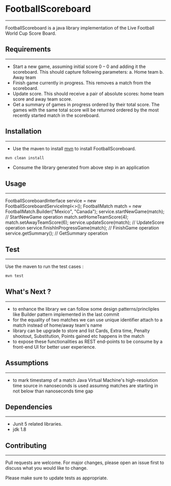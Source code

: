 # FootballScoreboard
--------------------

FootballScoreboard is a java library implementation of the Live Football World Cup Score Board.

## Requirements
---------------
* Start a new game, assuming initial score 0 – 0 and adding it the scoreboard. This should capture following parameters:
	a. Home team
	b. Away team
* Finish game currently in progress. This removes a match from the scoreboard.
* Update score. This should receive a pair of absolute scores: home team score and away team score.
* Get a summary of games in progress ordered by their total score. The games with the same total score will be returned ordered by the most recently started match in the scoreboard. 

## Installation
---------------

* Use the maven to install [mvn](https://maven.apache.org/download.cgi) to install FootballScoreboard.

```bash
mvn clean install
```

* Consume the library generated from above step in an application

## Usage
--------

FootballScoreboardInterface<FootballMatch> service = new FootballScoreboardServiceImpl<>(); 
FootballMatch match = new FootballMatch.Builder("Mexico", "Canada");
service.startNewGame(match); // StartNewGame operation
match.setHomeTeamScore(4);
match.setAwayTeamScore(6);
service.updateScore(match); // UpdateScore operation
service.finishInProgressGame(match); // FinishGame operation
service.getSummary(); // GetSummary operation

## Test
-------

Use the maven to run the test cases :

```bash
mvn test
```

## What's Next ?
----------------

* to enhance the library we can follow some design patterns/princliples like Builder pattern implemented in the last commit
* for the equality of two matches we can use unique identifier attach to a match instead of home/away team's name
* library can be upgrade to store and list Cards, Extra time, Penalty shootout, Substitution, Points gained etc happens in the match
* to expose these functionalities as REST end-points to be consume by a front-end UI for better user experience.

## Assumptions
--------------

* to mark timestamp of a match Java Virtual Machine's high-resolution time source in nanoseconds is used assumng matches are starting in not below than nanoseconds time gap

## Dependencies
---------------
* Junit 5 related libraries.
* jdk 1.8


## Contributing
---------------

Pull requests are welcome. For major changes, please open an issue first to discuss what you would like to change.

Please make sure to update tests as appropriate.